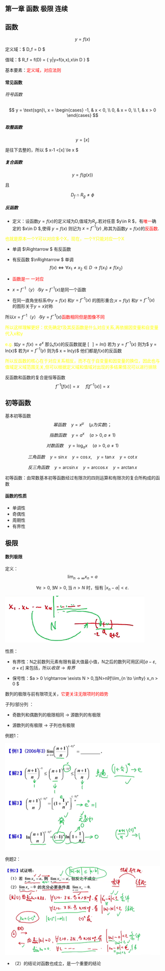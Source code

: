 ## 第一章 函数 极限 连续

## 函数

$$ y = f(x) $$

定义域：$ D_f = D $ 

值域：$ R_f = f(D) = \{ y|y=f(x,x),x\in D \} $

基本要素：<span style="color: red;">定义域，对应法则</span>

#### 常见函数

###### 符号函数

$$ y = \text{sgn}\, x = \begin{cases}
-1, & x < 0, \\
0, & x = 0, \\
1, & x > 0
\end{cases} $$

##### 取整函数

$$ y = [x] $$

是往下去整的，所以   $ x-1 <[x] \le x $

##### 复合函数

$$ y = f(g(x)) $$

且

$$ D_f \cap R_g \neq \phi $$

##### 反函数
- 定义：设函数$y=f(x)$的定义域为D,值域为$R_y$.若对任意 $y\in R $，有<span style="color: red;">唯一</span >确定的
$x\in D $,使得 $y= f(x)$ 则记为 $x = f^{-1}(y)$ ,称其为函数$y= f(x)$的<span style="color: red;">反函数</span>.

<span style="color: yellow;">也就是原本一个Y可以对应多个X，现在，一个Y只能对应一个X</span>


 - 单调 $\Rightarrow $ 有反函数
 - 有反函数 $\nRightarrow $ 单调
$$f(x) \Leftrightarrow \forall x_1 \neq x_2 \in D \rightarrow f(x_1) \neq  f(x_2) $$

 - <span style="color: red;">函数是一 一对应</span>

 - $x = f^{-1}（y）与 y = f^{-1}(x)$是同一个函数

 - 在同一直角坐标系中$y= f(x)$ 和$y=f^{-1}(x)$ 的图形重合;$x= f(y)$ 和$y=f^{-1}(x)$ 的图形关于$y=x$对称 

所以$x = f^{-1}（y）与 y = f^{-1}(x)$<span style="color: red;">函数相同但是图像不同</span>

<span style="color: yellow;">所以这样理解更好：优先确定f及其反函数是什么对应关系,再依据因变量和自变量代入x和y</span>

<span style="color: yellow;">e.g.</span> 如$y = f(x) = e^{x}$ 那么$f(x)$的反函数就是 $[\;\;\;] = ln()$ 若为 $y = f^{-1}(x)$ 则为$ y =  ln(x)$ 若为$x = f^{-1}(y)$ 则为$ x =  ln(y)$ 他们都是$f(x)$的反函数

<span style="color: yellow;">所以反函数的核心在于对应关系相反，而不在于自变量和因变量的换位，因此也与值域定义域范围无关,但可以根据定义域和值域对出现的多结果情况可以进行排除</span> 

反函数和函数的复合是恒等函数
$$ f^{-1}[f(x)] = x \;\; \;\;\;\;f[f^{-1}(x)] = x  $$



## 初等函数

基本初等函数
$$
幂函数\quad y = x^{\mu} \quad (\mu 为实数)；
$$

$$
指数函数\quad y = a^{x} \quad (a > 0, a \neq 1)
$$

$$
对数函数\quad y = \log_{a}x \quad (a > 0, a \neq 1)
$$

$$
三角函数\quad y = \sin x \quad y = \cos x, \quad y = \tan x \quad y = \cot x
$$

$$
反三角函数\quad y = \arcsin x \quad y = \arccos x \quad y = \arctan x 
$$

初等函数：由常数基本初等函数经过有限次的四则运算和有限次的复合所构成的函数

#### 函数的性质
 - 单调性
 - 奇偶性
 - 周期性
 - 有界性


 ## 极限
#### 数列极限

 定义：
 $$\lim_{n \to \infty} x_n = a $$

 $$\forall \varepsilon > 0, \exists N > 0, \text{当 } n > N \text{ 时，恒有 } |x_n - a| < \varepsilon.$$

 ![alt text](image.png)

性质：
- 有界性：N之前数列元素有限有最大值最小值，N之后的数列可用区间$[a-\varepsilon,a+\varepsilon]$ 来包括，所以$收敛 \rightarrow 有界$

- 保号性：$a > 0 \rightarrow \exists N > 0,当N>n时\lim_{n \to \infty} x_n > 0 $

数列的极限与前有限项无关，<span style="color: red;">它更关注无限项时的趋势</span>

子列/部分列 ：

- 奇数列和偶数列的极限相同 $\rightarrow$ 源数列的有极限

- 源数列的有极限 $\rightarrow$ 子列也有极限

例题1：

![alt text](image-1.png)

例题2：

![alt text](image-2.png)
- （2）的结论对函数也成立，是一个重要的结论
